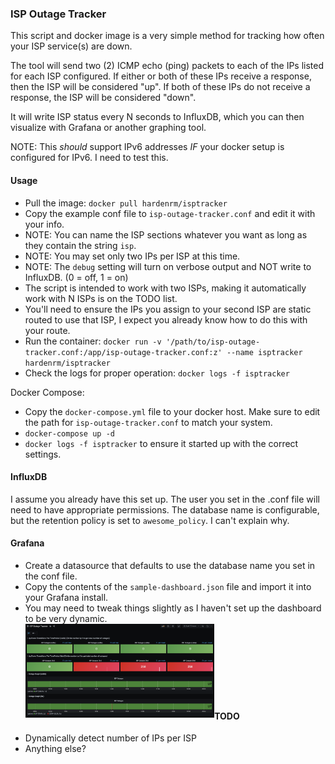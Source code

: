 ### ISP Outage Tracker 
This script and docker image is a very simple method for tracking how often your ISP service(s) are down.

The tool will send two (2) ICMP echo (ping) packets to each of the IPs listed for each ISP configured.
If either or both of these IPs receive a response, then the ISP will be considered "up".
If both of these IPs do not receive a response, the ISP will be considered "down".

It will write ISP status every N seconds to InfluxDB, which you can then visualize with Grafana or another graphing tool.

NOTE: This *should* support IPv6 addresses *IF* your docker setup is configured for IPv6. I need to test this.

#### Usage

- Pull the image: `docker pull hardenrm/isptracker`
- Copy the example conf file to `isp-outage-tracker.conf` and edit it with your info.
- NOTE: You can name the ISP sections whatever you want as long as they contain the string `isp`.  
- NOTE: You may set only two IPs per ISP at this time.  
- NOTE: The `debug` setting will turn on verbose output and NOT write to InfluxDB.  (0 = off, 1 = on)
- The script is intended to work with two ISPs, making it automatically work with N ISPs is on the TODO list.
- You'll need to ensure the IPs you assign to your second ISP are static routed to use that ISP, I expect you already know how to do this with your route.  
- Run the container: `docker run -v '/path/to/isp-outage-tracker.conf:/app/isp-outage-tracker.conf:z' --name isptracker hardenrm/isptracker`
- Check the logs for proper operation: `docker logs -f isptracker`

Docker Compose:
- Copy the `docker-compose.yml` file to your docker host. Make sure to edit the path for `isp-outage-tracker.conf` to match your system.
- `docker-compose up -d`
- `docker logs -f isptracker` to ensure it started up with the correct settings.

#### InfluxDB
I assume you already have this set up. The user you set in the .conf file will need to have appropriate permissions.
The database name is configurable, but the retention policy is set to `awesome_policy`. I can't explain why.

#### Grafana
- Create a datasource that defaults to use the database name you set in the conf file.
- Copy the contents of the `sample-dashboard.json` file and import it into your Grafana install.
- You may need to tweak things slightly as I haven't set up the dashboard to be very dynamic.
\
&nbsp;
<a href="https://github.com/ancker010/isptracker/raw/main/assets/isptracker-sample-screenshot.png"><img src="https://github.com/ancker010/isptracker/raw/main/assets/isptracker-sample-screenshot.png" align="left" height="150"></a>
\
&nbsp;
  \
&nbsp;
  \
&nbsp;
  \
&nbsp;
  \
&nbsp;
  \
&nbsp;
#### TODO
- Dynamically detect number of IPs per ISP
- Anything else?
